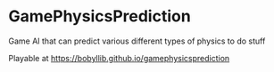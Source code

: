 # GamePhysicsPrediction
 Game AI that can predict various different types of physics to do stuff

Playable at https://bobyllib.github.io/gamephysicsprediction